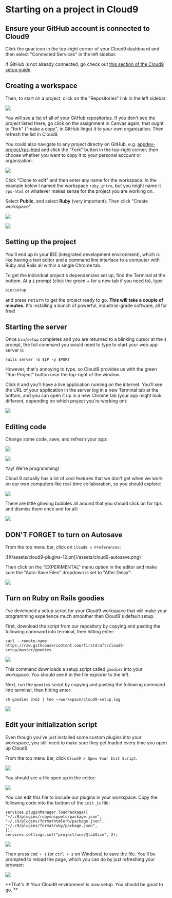 # Starting on a project in Cloud9

## Ensure your GitHub account is connected to Cloud9

Click the gear icon in the top-right corner of your Cloud9 dashboard and then select "Connected Services" in the left sidebar.

If GitHub is not already connected, go check out [this section of the Cloud9 setup guide](setting-up-your-cloud9-workspace.md#connect-your-github-account-to-cloud9).

## Creating a workspace

Then, to start on a project, click on the "Repositories" link in the left sidebar:

![](/assets/click_repositories.png)

You will see a list of all of your GitHub repositories. If you don't see the project listed there, go click on the assignment in Canvas again; that ought to "fork" ("make a copy", in GitHub lingo) it to your own organization. Then refresh the list in Cloud9.

You could also navigate to any project directly on GitHub, e.g. [appdev-project/rps-html](https://github.com/appdev-projects/rps-html) and click the "Fork" button in the top-right corner; then choose whether you want to copy it to your personal account or organization.

![](/assets/search_and_clone.png)

Click "Clone to edit" and then enter any name for the workspace. In the example below I named the workspace `ruby_intro`, but you might name it `rps-html` or whatever makes sense for the project you are working on.

Select **Public**, and select **Ruby** (very important). Then click "Create workspace".

![](/assets/configure_workspace.png)

![](/assets/creating_workspace.png)

## Setting up the project

You'll end up in your IDE (integrated development environment), which is like having a text editor and a command line interface to a computer with Ruby and Rails all within a single Chrome tab.

To get the individual project's dependencies set up, find the Terminal at the bottom. At a `$` prompt (click the green + for a new tab if you need to), type

```bash
bin/setup
```

and press <kbd>return</kbd> to get the project ready to go. **This will take a couple of minutes.** It's installing a bunch of powerful, industrial-grade software, all for free!

## Starting the server

Once `bin/setup` completes and you are returned to a blinking cursor at the `$` prompt, the full command you would need to type to start your web app server is

```
rails server -b $IP -p $PORT
```

However, that's annoying to type, so Cloud9 provides us with the green "Run Project" button near the top-right of the window.

Click it and you'll have a live application running on the internet. You'll see the URL of your application in the server log in a new Terminal tab at the bottom, and you can open it up in a new Chrome tab (your app might look different, depending on which project you're working on):

![](/assets/rails_server.gif)

## Editing code

Change some code, save, and refresh your app:

![](/assets/change_code.gif)

![](/assets/other_urls.gif)

Yay! We're programming!

Cloud 9 actually has a lot of cool features that we don't get when we work on our own computers like real-time collaboration, so you should explore:

![](/assets/cloud_9_workflow.png)

There are little glowing bubbles all around that you should click on for tips and dismiss them once and for all:

![](/assets/cloud9-tips.png)

## DON'T FORGET to turn on Autosave

From the top menu bar, click on `Cloud9 > Preferences`:

![](/assets/cloud9-plugins-12.pn](/assets/cloud9-autosave.png)

Then click on the "EXPERIMENTAL" menu option in the editor and make sure the "Auto-Save Files" dropdown is set to "After Delay":

![](/assets/cloud9-autosave-2.png)

## Turn on Ruby on Rails goodies

I've developed a setup script for your Cloud9 workspace that will make your programming experience much smoother than Cloud9's default setup.

First, download the script from our repository by copying and pasting the following command into terminal, then hitting enter:

```
curl --remote-name https://raw.githubusercontent.com/firstdraft/cloud9-setup/master/goodies
```
![](/assets/cloud9-setup-script.png)

This command downloads a setup script called `goodies` into your workspace. You should see it in the file explorer to the left.

Next, run the `goodies` script by copying and pasting the following command into terminal, then hitting enter:

```
sh goodies 2>&1 | tee ~/workspace/cloud9-setup.log
```

![](/assets/cloud9-setup-script-2.png)

## Edit your initialization script

Even though you've just installed some custom plugins into your workspace, you still need to make sure they get loaded every time you open up Cloud9.

From the top menu bar, click `Cloud9 > Open Your Init Script`.

![](/assets/cloud9-plugins-8.png)

You should see a file open up in the editor:

![](/assets/cloud9-plugins-9.png)

You can edit this file to include our plugins in your workspace. Copy the following code into the bottom of the `init.js` file:

```
services.pluginManager.loadPackage([
"~/.c9/plugins/rubysnippets/package.json",
"~/.c9/plugins/formathtmlerb/package.json",
"~/.c9/plugins/formatruby/package.json",
]);
services.settings.set("project/ace/@tabSize", 2);
```

![](/assets/cloud9-plugins-10.png)

Then press `cmd + s` (or `ctrl + s` on Windows) to save the file. You'll be prompted to reload the page, which you can do by just refreshing your browser: 

![](/assets/cloud9-plugins-11.png)

**That's it! Your Cloud9 environment is now setup. You should be good to go. **